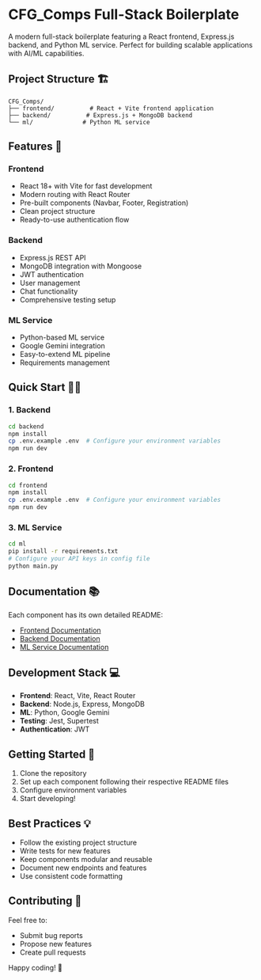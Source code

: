 # CFG_Comps Full-Stack Boilerplate

A modern full-stack boilerplate featuring a React frontend, Express.js backend, and Python ML service. Perfect for building scalable applications with AI/ML capabilities.

## Project Structure 🏗️

```
CFG_Comps/
├── frontend/          # React + Vite frontend application
├── backend/          # Express.js + MongoDB backend
└── ml/              # Python ML service
```

## Features 🚀

### Frontend
- React 18+ with Vite for fast development
- Modern routing with React Router
- Pre-built components (Navbar, Footer, Registration)
- Clean project structure
- Ready-to-use authentication flow

### Backend
- Express.js REST API
- MongoDB integration with Mongoose
- JWT authentication
- User management
- Chat functionality
- Comprehensive testing setup

### ML Service
- Python-based ML service
- Google Gemini integration
- Easy-to-extend ML pipeline
- Requirements management

## Quick Start 🏃‍♂️

### 1. Backend
```bash
cd backend
npm install
cp .env.example .env  # Configure your environment variables
npm run dev
```

### 2. Frontend
```bash
cd frontend
npm install
cp .env.example .env  # Configure your environment variables
npm run dev
```

### 3. ML Service
```bash
cd ml
pip install -r requirements.txt
# Configure your API keys in config file
python main.py
```

## Documentation 📚

Each component has its own detailed README:
- [Frontend Documentation](./frontend/README.md)
- [Backend Documentation](./backend/README.md)
- [ML Service Documentation](./ml/README.md)

## Development Stack 💻

- **Frontend**: React, Vite, React Router
- **Backend**: Node.js, Express, MongoDB
- **ML**: Python, Google Gemini
- **Testing**: Jest, Supertest
- **Authentication**: JWT

## Getting Started 🌟

1. Clone the repository
2. Set up each component following their respective README files
3. Configure environment variables
4. Start developing!

## Best Practices 💡

- Follow the existing project structure
- Write tests for new features
- Keep components modular and reusable
- Document new endpoints and features
- Use consistent code formatting

## Contributing 🤝

Feel free to:
- Submit bug reports
- Propose new features
- Create pull requests

Happy coding! 🎉